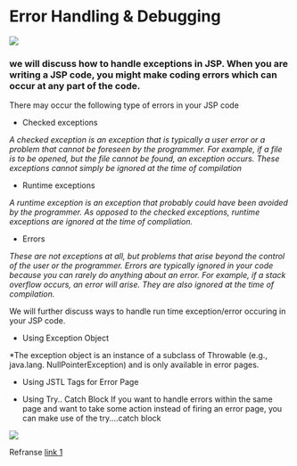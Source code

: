 # Error Handling & Debugging

![](https://0701.static.prezi.com/preview/v2/h3j5rflrkheepc5js3m7tae7e76jc3sachvcdoaizecfr3dnitcq_3_0.png)

### we will discuss how to handle exceptions in JSP. When you are writing a JSP code, you might make coding errors which can occur at any part of the code.
There may occur the following type of errors in your JSP code

+ Checked exceptions

*A checked exception is an exception that is typically a user error or a problem that cannot be foreseen by the programmer. For example, if a file is to be opened, but the file cannot be found, an exception occurs. 
These exceptions cannot simply be ignored at the time of compilation*

+ Runtime exceptions

*A runtime exception is an exception that probably could have been avoided by the programmer. 
As opposed to the checked exceptions, runtime exceptions are ignored at the time of compliation.*

+ Errors

*These are not exceptions at all, but problems that arise beyond the control of the user or the programmer. 
Errors are typically ignored in your code because you can rarely do anything about an error. For example, if a stack overflow occurs, an error will arise.
They are also ignored at the time of compilation.*

We will further discuss ways to handle run time exception/error occuring in your JSP code.

+ Using Exception Object

*The exception object is an instance of a subclass of Throwable (e.g., java.lang. NullPointerException) and is only available in error pages. 

+ Using JSTL Tags for Error Page

+ Using Try..
Catch Block
If you want to handle errors within the same page and want to take some action instead of firing an error page, you can make use of the try....catch block

![](https://jesusheredia.info/sites/default/files/styles/teaser/public/field/image/error.jpg?itok=VBKQsAHS)


Refranse [link 1](https://www.tutorialspoint.com/jsp/jsp_exception_handling.htm)
